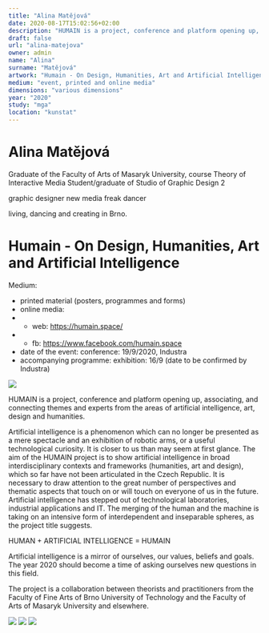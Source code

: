 ```yaml
---
title: "Alina Matějová"
date: 2020-08-17T15:02:56+02:00
description: "HUMAIN is a project, conference and platform opening up, associating, and connecting themes and experts from the areas of artificial intelligence, art, design and humanities."
draft: false
url: "alina-matejova"
owner: admin
name: "Alina"
surname: "Matějová"
artwork: "Humain - On Design, Humanities, Art and Artificial Intelligence"
medium: "event, printed and online media"
dimensions: "various dimensions"
year: "2020"
study: "mga"
location: "kunstat"
---
```

# Alina Matějová
Graduate of the Faculty of Arts of Masaryk University, course Theory of Interactive Media
Student/graduate of Studio of Graphic Design 2

graphic designer
new media freak
dancer

living, dancing and creating in Brno.


<!-- SECTION BREAK -->
# Humain - On Design, Humanities, Art and Artificial Intelligence

Medium:
- printed material (posters, programmes and forms)
- online media:
- - web: https://humain.space/
- - fb: https://www.facebook.com/humain.space
- date of the event: conference: 19/9/2020, Industra
- accompanying programme: exhibition: 16/9 (date to be confirmed by Industra)

![](/2020/matejova/1.jpg)

HUMAIN is a project, conference and platform opening up, associating, and connecting themes and experts from the areas of artificial intelligence, art, design and humanities. 

Artificial intelligence is a phenomenon which can no longer be presented as a mere spectacle and an exhibition of robotic arms, or a useful technological curiosity. It is closer to us than may seem at first glance. The aim of the HUMAIN project is to show artificial intelligence in broad interdisciplinary contexts and frameworks (humanities, art and design), which so far have not been articulated in the Czech Republic. It is necessary to draw attention to the great number of perspectives and thematic aspects that touch on or will touch on everyone of us in the future. Artificial intelligence has stepped out of technological laboratories, industrial applications and IT. The merging of the human and the machine is taking on an intensive form of interdependent and inseparable spheres, as the project title suggests.

HUMAN + ARTIFICIAL INTELLIGENCE = HUMAIN

Artificial intelligence is a mirror of ourselves, our values, beliefs and goals. The year 2020 should become a time of asking ourselves new questions in this field.
                                                                                                     
The project is a collaboration between theorists and practitioners from the Faculty of Fine Arts of Brno University of Technology and the Faculty of Arts of Masaryk University and elsewhere.

![](/2020/matejova/2.jpg)
![](/2020/matejova/3.jpg)
![](/2020/matejova/4.jpg)
